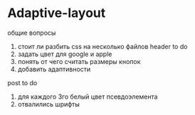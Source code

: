# Adaptive-layout
общие вопросы
1. стоит ли разбить css на несколько файлов
header to do
1. задать цвет для google и apple
2. понять от чего считать размеры кнопок
3. добавить адаптивности

post to do
1. для каждого 3го белый цвет псевдоэлемента
2. отвалились шрифты
